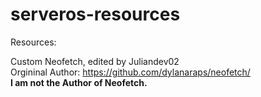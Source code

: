 # serveros-resources
Resources: 

Custom Neofetch, edited by Juliandev02 <br>
Orgininal Author: https://github.com/dylanaraps/neofetch/ <br>
**I am not the Author of Neofetch.** 

